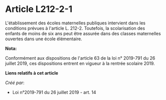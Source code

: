 # Article L212-2-1

L'établissement des écoles maternelles publiques intervient dans les conditions prévues à l'article L. 212-2. Toutefois, la
scolarisation des enfants de moins de six ans peut être assurée dans des classes maternelles ouvertes dans une école
élémentaire.

**Nota:**

Conformément aux dispositions de l'article 63 de la loi n° 2019-791 du 26 juillet 2019, ces dispositions entrent en vigueur à
la rentrée scolaire 2019.

**Liens relatifs à cet article**

_Créé par_:

  - Loi n°2019-791 du 26 juillet 2019 - art. 14
